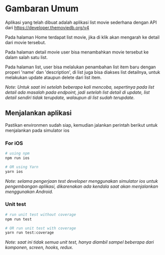 # Gambaran Umum

Aplikasi yang telah dibuat adalah aplikasi list movie sederhana dengan API dari https://developer.themoviedb.org/v4

Pada halaman Home terdapat list movie, jika di klik akan mengarah ke detail dari movie tersebut.

Pada halaman detail movie user bisa menambahkan movie tersebut ke dalam salah satu list.

Pada halaman list, user bisa melalukan penambahan list item baru dengan properi 'name' dan 'description', di list juga bisa diakses list detailnya, untuk melakukan update ataupun delete dari list item.

_Note: Untuk saat ini setelah beberapa kali mencoba, sepertinya pada list detail ada masalah pada endpoint, jadi setelah list detail di update, list detail sendiri tidak terupdate, walaupun di list sudah terupdate._

## Menjalankan aplikasi

Pastikan environmen sudah siap, kemudian jalankan perintah berikut untuk menjalankan pada simulator ios

### For iOS

```bash
# using npm
npm run ios

# OR using Yarn
yarn ios
```

_Note: selama pengerjaan test developer menggunakan simulator ios untuk pengembangan aplikasi, dikarenakan ada kendala saat akan menjalankan menggunakan Android._

### Unit test

```bash
# run unit test without coverage
npm run test

# OR run unit test with coverage
yarn run test:coverage
```

_Note: saat ini tidak semua unit test, hanya diambil sampel beberapa dari komponen, screen, hooks, redux._
